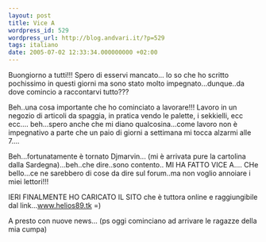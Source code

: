 ```yaml
---
layout: post
title: Vice A
wordpress_id: 529
wordpress_url: http://blog.andvari.it/?p=529
tags: italiano
date: 2005-07-02 12:33:34.000000000 +02:00
---
```

Buongiorno a tutti!!! Spero di esservi mancato... lo so che ho scritto pochissimo in questi giorni ma sono stato molto impegnato...dunque..da dove comincio a raccontarvi tutto???

Beh..una cosa importante che ho cominciato a lavorare!!! Lavoro in un negozio di articoli da spaggia, in pratica vendo le palette, i sekkielli, ecc ecc....
beh...spero anche che mi diano qualcosina...come lavoro non è impegnativo a parte che un paio di giorni a settimana mi tocca alzarmi alle 7....

Beh...fortunatamente è tornato Djmarvin... (mi è arrivata pure la cartolina dalla Sardegna)...beh..che dire..sono contento.. MI HA FATTO VICE A.... CHe bello...ce ne sarebbero di cose da dire sul forum..ma non voglio annoiare i miei lettori!!!

IERI FINALMENTE HO CARICATO IL SITO che è tuttora online e raggiungibile dal link...www.helios89.tk =)

A presto con nuove news... (ps oggi cominciano ad arrivare le ragazze della mia cumpa)
